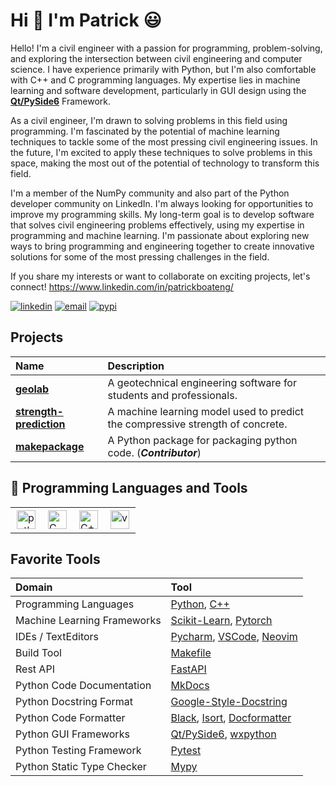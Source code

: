 # Hi :wave: I'm Patrick :smiley:

Hello! I'm a civil engineer with a passion for programming, problem-solving, and exploring the intersection between civil engineering and computer science. I have experience primarily with Python, but I'm also comfortable with C++ and C programming languages. My expertise lies in machine learning and software development, particularly in GUI design using the [**Qt/PySide6**](https://wiki.qt.io/Qt_for_Python) Framework.

As a civil engineer, I'm drawn to solving problems in this field using programming. I'm fascinated by the potential of machine learning techniques to tackle some of the most pressing civil engineering issues. In the future, I'm excited to apply these techniques to solve problems in this space, making the most out of the potential of technology to transform this field.

I'm a member of the NumPy community and also part of the Python developer community on LinkedIn. I'm always looking for opportunities to improve my programming skills. My long-term goal is to develop software that solves civil engineering problems effectively, using my expertise in programming and machine learning. I'm passionate about exploring new ways to bring programming and engineering together to create innovative solutions for some of the most pressing challenges in the field.

If you share my interests or want to collaborate on exciting projects, let's connect! <https://www.linkedin.com/in/patrickboateng/>

[![linkedin](https://img.shields.io/badge/-Linkedin-blue?style=flat-square&logo=linkedin)](https://www.linkedin.com/in/patrickboateng/)
[![email](https://img.shields.io/badge/-Email-red?style=flat-square&logo=gmail&logoColor=white)](mailto:boatengpato.pb@gmail.com)
[![pypi](https://img.shields.io/badge/PyPi-Pato546-blue?style=flat-square&logo=pypi&logoColor=white)](https://pypi.org/user/Pato546/)

## Projects

| Name                                                                             | Description                                                                    |
| :------------------------------------------------------------------------------- | :----------------------------------------------------------------------------- |
| [**geolab**](https://github.com/patrickboateng/geolab)                           | A geotechnical engineering software for students and professionals.            |
| [**strength-prediction**](https://github.com/patrickboateng/strength-prediction) | A machine learning model used to predict the compressive strength of concrete. |
| [**makepackage**](https://github.com/patrickboateng/makepackage)                 | A Python package for packaging python code. (_**Contributor**_)                |

## 🧰 Programming Languages and Tools

<table>
  <tr>
      <td>
        <img style="padding:2px" alt="python" width=30 src="https://cdn.jsdelivr.net/gh/devicons/devicon/icons/python/python-original.svg" />
      </td>
      <td>
        <img style="padding:2px" alt="C" width=30 src="https://cdn.jsdelivr.net/gh/devicons/devicon/icons/c/c-original.svg" />
      <td>
        <img style="padding:2px" alt="C++" width=30 src="https://cdn.jsdelivr.net/gh/devicons/devicon/icons/cplusplus/cplusplus-original.svg" />
      </td>
      </td>
      <td>
        <img style="padding:2px" alt="vs-code" width=30 src="https://cdn.jsdelivr.net/gh/devicons/devicon/icons/pytorch/pytorch-original.svg" />     
      </td>
    </tr>
</table>

## Favorite Tools

| Domain                      | Tool                                                                                                                                                     |
| :-------------------------- | :------------------------------------------------------------------------------------------------------------------------------------------------------- |
| Programming Languages       | [Python](https://www.python.org/), [C++](https://www.isocpp.org)                                                                                         |
| Machine Learning Frameworks | [Scikit-Learn](https://scikit-learn.org/), [Pytorch](https://pytorch.org/)                                                                               |
| IDEs / TextEditors          | [Pycharm](https://www.jetbrains.com/pycharm/), [VSCode](https://code.visualstudio.com/), [Neovim](https://neovim.io/)                                    |
| Build Tool                  | [Makefile](https://gnu.org/software/make)                                                                                                                |
| Rest API                    | [FastAPI](https://fastapi.tiangolo.com/)                                                                                                                 |
| Python Code Documentation   | [MkDocs](https://www.mkdocs.org/getting-started/)                                                                                                        |
| Python Docstring Format     | [Google-Style-Docstring](https://google.github.io/styleguide/pyguide.html)                                                                               |
| Python Code Formatter       | [Black](https://black.readthedocs.io/en/stable/), [Isort](https://pycqa.github.io/isort), [Docformatter](https://docformatter.readthedocs.io/en/latest/) |
| Python GUI Frameworks       | [Qt/PySide6](https://wiki.qt.io/Qt_for_Python), [wxpython](https://wxpython.org)                                                                         |
| Python Testing Framework    | [Pytest](https://pytest.org)                                                                                                                             |
| Python Static Type Checker  | [Mypy](https://mypy-lang.org)                                                                                                                            |

<!--
  Themes Available
  ================
  dark, radical, merko, gruvbox, tokyonight, onedark, cobalt, synthwave, highcontrast, dracula
-->
